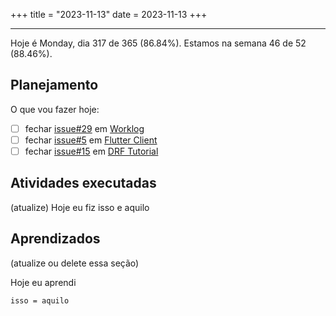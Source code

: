 +++
title = "2023-11-13"
date = 2023-11-13
+++

---

Hoje é Monday, dia 317 de 365 (86.84%). Estamos na semana 46 de 52 (88.46%).

## Planejamento

O que vou fazer hoje:

- [ ] fechar [issue#29](https://github.com/OmnicodeSolutions/worklog-luisa/issues/29) em [Worklog](https://github.com/OmnicodeSolutions/worklog-luisa)
- [ ] fechar [issue#5](https://github.com/OmnicodeSolutions/luisa_drf_flutter_client/issues/5) em [Flutter Client](https://github.com/OmnicodeSolutions/luisa_drf_flutter_client)
- [ ] fechar [issue#15](https://github.com/OmnicodeSolutions/luisa_drf_tutorial/issues/15) em [DRF Tutorial](https://github.com/OmnicodeSolutions/luisa_drf_tutorial)

## Atividades executadas

(atualize) Hoje eu fiz isso e aquilo

## Aprendizados

(atualize ou delete essa seção)

Hoje eu aprendi
```
isso = aquilo
```
